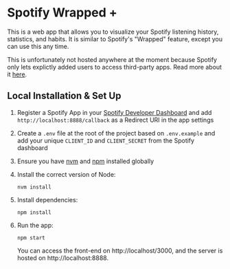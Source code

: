 # Spotify Wrapped +

This is a web app that allows you to visualize your Spotify listening history, statistics, and habits. It is similar to Spotify's "Wrapped" feature, except you can use this any time.

This is unfortunately not hosted anywhere at the moment because Spotify only lets explictly added users to access third-party apps. Read more about it [here](https://developer.spotify.com/community/news/2021/05/27/improving-the-developer-and-user-experience-for-third-party-apps/).

## Local Installation & Set Up

1. Register a Spotify App in your [Spotify Developer Dashboard](https://developer.spotify.com/dashboard/) and add `http://localhost:8888/callback` as a Redirect URI in the app settings

2. Create a `.env` file at the root of the project based on `.env.example` and add your unique `CLIENT_ID` and `CLIENT_SECRET` from the Spotify dashboard

3. Ensure you have [nvm](https://github.com/nvm-sh/nvm) and [npm](https://www.npmjs.com/) installed globally

4. Install the correct version of Node:

    ```shell
    nvm install
    ```

5. Install dependencies:

    ```shell
    npm install
    ```

6. Run the app:

    ```shell
    npm start
    ```
    You can access the front-end on http://localhost/3000, and the server is hosted on http://localhost:8888.
